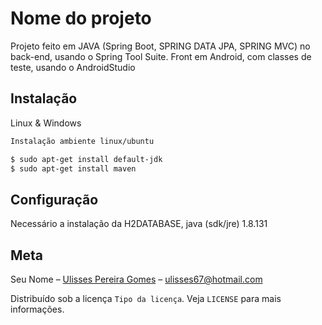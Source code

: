 # Nome do projeto

Projeto feito em JAVA (Spring Boot, SPRING DATA JPA, SPRING MVC) no back-end, usando o Spring Tool Suite.
Front em Android, com classes de teste, usando o AndroidStudio

## Instalação
Linux & Windows

```sh
Instalação ambiente linux/ubuntu

$ sudo apt-get install default-jdk
$ sudo apt-get install maven

```
## Configuração
Necessário a instalação da H2DATABASE, java (sdk/jre) 1.8.131 

## Meta
Seu Nome – [Ulisses Pereira Gomes](https://www.linkedin.com/in/ulisses-gomes-a41406128/) – ulisses67@hotmail.com

Distribuído sob a licença `Tipo da licença`. Veja `LICENSE` para mais informações.
